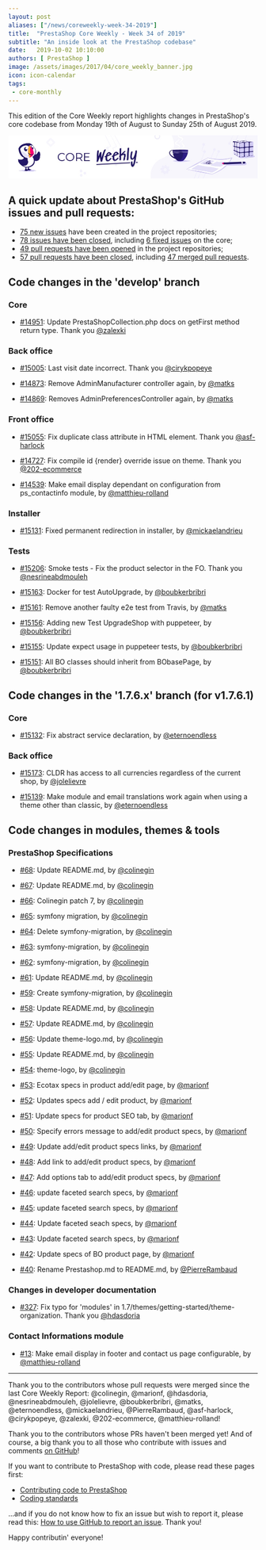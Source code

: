 ```yaml
---
layout: post
aliases: ["/news/coreweekly-week-34-2019"]
title:  "PrestaShop Core Weekly - Week 34 of 2019"
subtitle: "An inside look at the PrestaShop codebase"
date:   2019-10-02 10:10:00
authors: [ PrestaShop ]
image: /assets/images/2017/04/core_weekly_banner.jpg
icon: icon-calendar
tags:
 - core-monthly
---
```


This edition of the Core Weekly report highlights changes in PrestaShop's core codebase from Monday 19th of August to Sunday 25th of August 2019.

![Core Weekly banner](/assets/images/2018/12/banner-core-weekly.jpg)

## A quick update about PrestaShop's GitHub issues and pull requests:

- [75 new issues](https://github.com/search?q=org%3APrestaShop+is%3Apublic++-repo%3Aprestashop%2Fprestashop.github.io++is%3Aissue+created%3A2019-08-19..2019-08-25) have been created in the project repositories;
- [78 issues have been closed](https://github.com/search?q=org%3APrestaShop+is%3Apublic++-repo%3Aprestashop%2Fprestashop.github.io++is%3Aissue+closed%3A2019-08-19..2019-08-25), including [6 fixed issues](https://github.com/search?q=org%3APrestaShop+is%3Apublic++-repo%3Aprestashop%2Fprestashop.github.io++is%3Aissue+label%3Afixed+closed%3A2019-08-19..2019-08-25) on the core;
- [49 pull requests have been opened](https://github.com/search?q=org%3APrestaShop+is%3Apublic++-repo%3Aprestashop%2Fprestashop.github.io++is%3Apr+created%3A2019-08-19..2019-08-25) in the project repositories;
- [57 pull requests have been closed](https://github.com/search?q=org%3APrestaShop+is%3Apublic++-repo%3Aprestashop%2Fprestashop.github.io++is%3Apr+closed%3A2019-08-19..2019-08-25), including [47 merged pull requests](https://github.com/search?q=org%3APrestaShop+is%3Apublic++-repo%3Aprestashop%2Fprestashop.github.io++is%3Apr+merged%3A2019-08-19..2019-08-25).


## Code changes in the 'develop' branch

### Core

* [#14951](https://github.com/PrestaShop/PrestaShop/pull/14951): Update PrestaShopCollection.php docs on getFirst method return type. Thank you [@zalexki](https://github.com/zalexki)

### Back office

* [#15005](https://github.com/PrestaShop/PrestaShop/pull/15005): Last visit date incorrect. Thank you [@cirykpopeye](https://github.com/cirykpopeye)

* [#14873](https://github.com/PrestaShop/PrestaShop/pull/14873): Remove AdminManufacturer controller again, by [@matks](https://github.com/matks)

* [#14869](https://github.com/PrestaShop/PrestaShop/pull/14869): Removes AdminPreferencesController again, by [@matks](https://github.com/matks)

### Front office

* [#15055](https://github.com/PrestaShop/PrestaShop/pull/15055): Fix duplicate class attribute in HTML element. Thank you [@asf-harlock](https://github.com/asf-harlock)

* [#14727](https://github.com/PrestaShop/PrestaShop/pull/14727): Fix compile id {render} override issue on theme. Thank you [@202-ecommerce](https://github.com/202-ecommerce)

* [#14539](https://github.com/PrestaShop/PrestaShop/pull/14539): Make email display dependant on configuration from ps_contactinfo module, by [@matthieu-rolland](https://github.com/matthieu-rolland)

### Installer

* [#15131](https://github.com/PrestaShop/PrestaShop/pull/15131): Fixed permanent redirection in installer, by [@mickaelandrieu](https://github.com/mickaelandrieu)

### Tests

* [#15206](https://github.com/PrestaShop/PrestaShop/pull/15206): Smoke tests - Fix the product selector in the FO. Thank you [@nesrineabdmouleh](https://github.com/nesrineabdmouleh)

* [#15163](https://github.com/PrestaShop/PrestaShop/pull/15163): Docker for test AutoUpgrade, by [@boubkerbribri](https://github.com/boubkerbribri)

* [#15161](https://github.com/PrestaShop/PrestaShop/pull/15161): Remove another faulty e2e test from Travis, by [@matks](https://github.com/matks)

* [#15156](https://github.com/PrestaShop/PrestaShop/pull/15156): Adding new Test UpgradeShop with puppeteer, by [@boubkerbribri](https://github.com/boubkerbribri)

* [#15155](https://github.com/PrestaShop/PrestaShop/pull/15155): Update expect usage in puppeteer tests, by [@boubkerbribri](https://github.com/boubkerbribri)

* [#15151](https://github.com/PrestaShop/PrestaShop/pull/15151): All BO classes should inherit from BObasePage, by [@boubkerbribri](https://github.com/boubkerbribri)

## Code changes in the '1.7.6.x' branch (for v1.7.6.1)

### Core

* [#15132](https://github.com/PrestaShop/PrestaShop/pull/15132): Fix abstract service declaration, by [@eternoendless](https://github.com/eternoendless)

### Back office

* [#15173](https://github.com/PrestaShop/PrestaShop/pull/15173): CLDR has access to all currencies regardless of the current shop, by [@jolelievre](https://github.com/jolelievre)

* [#15139](https://github.com/PrestaShop/PrestaShop/pull/15139): Make module and email translations work again when using a theme other than classic, by [@eternoendless](https://github.com/eternoendless)

## Code changes in modules, themes & tools

### PrestaShop Specifications

* [#68](https://github.com/PrestaShop/prestashop-specs/pull/68): Update README.md, by [@colinegin](https://github.com/colinegin)

* [#67](https://github.com/PrestaShop/prestashop-specs/pull/67): Update README.md, by [@colinegin](https://github.com/colinegin)

* [#66](https://github.com/PrestaShop/prestashop-specs/pull/66): Colinegin patch 7, by [@colinegin](https://github.com/colinegin)

* [#65](https://github.com/PrestaShop/prestashop-specs/pull/65): symfony migration, by [@colinegin](https://github.com/colinegin)

* [#64](https://github.com/PrestaShop/prestashop-specs/pull/64): Delete symfony-migration, by [@colinegin](https://github.com/colinegin)

* [#63](https://github.com/PrestaShop/prestashop-specs/pull/63): symfony-migration, by [@colinegin](https://github.com/colinegin)

* [#62](https://github.com/PrestaShop/prestashop-specs/pull/62): symfony-migration, by [@colinegin](https://github.com/colinegin)

* [#61](https://github.com/PrestaShop/prestashop-specs/pull/61): Update README.md, by [@colinegin](https://github.com/colinegin)

* [#59](https://github.com/PrestaShop/prestashop-specs/pull/59): Create symfony-migration, by [@colinegin](https://github.com/colinegin)

* [#58](https://github.com/PrestaShop/prestashop-specs/pull/58): Update README.md, by [@colinegin](https://github.com/colinegin)

* [#57](https://github.com/PrestaShop/prestashop-specs/pull/57): Update README.md, by [@colinegin](https://github.com/colinegin)

* [#56](https://github.com/PrestaShop/prestashop-specs/pull/56): Update theme-logo.md, by [@colinegin](https://github.com/colinegin)

* [#55](https://github.com/PrestaShop/prestashop-specs/pull/55): Update README.md, by [@colinegin](https://github.com/colinegin)

* [#54](https://github.com/PrestaShop/prestashop-specs/pull/54): theme-logo, by [@colinegin](https://github.com/colinegin)

* [#53](https://github.com/PrestaShop/prestashop-specs/pull/53): Ecotax specs in product add/edit page, by [@marionf](https://github.com/marionf)

* [#52](https://github.com/PrestaShop/prestashop-specs/pull/52): Updates specs add / edit product, by [@marionf](https://github.com/marionf)

* [#51](https://github.com/PrestaShop/prestashop-specs/pull/51): Update specs for product SEO tab, by [@marionf](https://github.com/marionf)

* [#50](https://github.com/PrestaShop/prestashop-specs/pull/50): Specify errors message to add/edit product specs, by [@marionf](https://github.com/marionf)

* [#49](https://github.com/PrestaShop/prestashop-specs/pull/49): Update add/edit product specs links, by [@marionf](https://github.com/marionf)

* [#48](https://github.com/PrestaShop/prestashop-specs/pull/48): Add link to add/edit product specs, by [@marionf](https://github.com/marionf)

* [#47](https://github.com/PrestaShop/prestashop-specs/pull/47): Add options tab to add/edit product specs, by [@marionf](https://github.com/marionf)

* [#46](https://github.com/PrestaShop/prestashop-specs/pull/46): update faceted search specs, by [@marionf](https://github.com/marionf)

* [#45](https://github.com/PrestaShop/prestashop-specs/pull/45): update faceted search specs, by [@marionf](https://github.com/marionf)

* [#44](https://github.com/PrestaShop/prestashop-specs/pull/44): Update faceted seach specs, by [@marionf](https://github.com/marionf)

* [#43](https://github.com/PrestaShop/prestashop-specs/pull/43): Update faceted search specs, by [@marionf](https://github.com/marionf)

* [#42](https://github.com/PrestaShop/prestashop-specs/pull/42): Update specs of BO product page, by [@marionf](https://github.com/marionf)

* [#40](https://github.com/PrestaShop/prestashop-specs/pull/40): Rename Prestashop.md to README.md, by [@PierreRambaud](https://github.com/PierreRambaud)

### Changes in developer documentation

* [#327](https://github.com/PrestaShop/docs/pull/327): Fix typo for 'modules' in 1.7/themes/getting-started/theme-organization. Thank you [@hdasdoria](https://github.com/hdasdoria)

### Contact Informations module

* [#13](https://github.com/PrestaShop/ps_contactinfo/pull/13): Make email display in footer and contact us page configurable, by [@matthieu-rolland](https://github.com/matthieu-rolland)

<hr />

Thank you to the contributors whose pull requests were merged since the last Core Weekly Report: @colinegin, @marionf, @hdasdoria, @nesrineabdmouleh, @jolelievre, @boubkerbribri, @matks, @eternoendless, @mickaelandrieu, @PierreRambaud, @asf-harlock, @cirykpopeye, @zalexki, @202-ecommerce, @matthieu-rolland!

Thank you to the contributors whose PRs haven't been merged yet! And of course, a big thank you to all those who contribute with issues and comments [on GitHub](https://github.com/PrestaShop/PrestaShop)!

If you want to contribute to PrestaShop with code, please read these pages first:

 * [Contributing code to PrestaShop](https://devdocs.prestashop.com/1.7/contribute/contribution-guidelines/)
 * [Coding standards](https://devdocs.prestashop.com/1.7/development/coding-standards/)

...and if you do not know how to fix an issue but wish to report it, please read this: [How to use GitHub to report an issue](https://devdocs.prestashop.com/1.7/contribute/contribute-reporting-issues/). Thank you!

Happy contributin' everyone!
